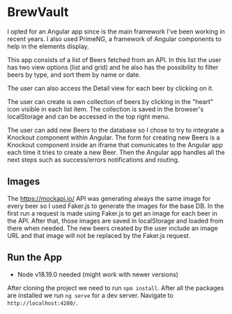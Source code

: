 # BrewVault

I opted for an Angular app since is the main framework I've been working in recent years. I also used PrimeNG, a framework of Angular components to help in the elements display.

This app consists of a list of Beers fetched from an API. In this list the user has two view options (list and grid) and he also has the possibility to filter beers by type, and sort them by name or date.

The user can also access the Detail view for each beer by clicking on it.

The user can create is own collection of beers by clicking in the "heart" icon visible in each list item. The collection is saved in the browser's localStorage and can be accessed in the top right menu.

The user can add new Beers to the database so I chose to try to integrate a Knockout component within Angular. The form for creating new Beers is a Knockout component inside an iframe that comunicates to the Angular app each time it tries to create a new Beer. Then the Angular app handles all the next steps such as success/errors notifications and routing.

## Images

The https://mockapi.io/ API was generating always the same image for every beer so I used Faker.js to generate the images for the base DB. In the first run a request is made using Faker.js to get an image for each beer in the API. After that, those images are saved in localStorage and loaded from there when needed. The new beers created by the user include an image URL and that image will not be replaced by the Faker.js request.

## Run the App

- Node v18.19.0 needed (might work with newer versions)

After cloning the project we need to run `npm install`. After all the packages are installed we run `ng serve` for a dev server. Navigate to `http://localhost:4200/`.
